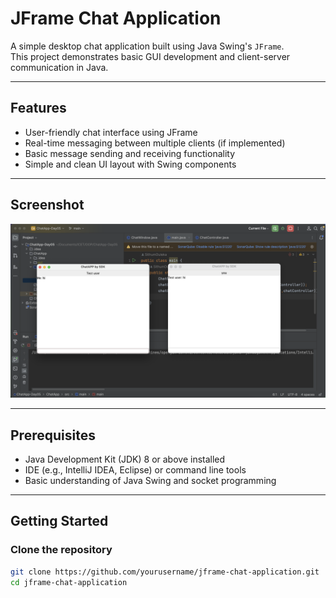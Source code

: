 # JFrame Chat Application

A simple desktop chat application built using Java Swing's `JFrame`.  
This project demonstrates basic GUI development and client-server communication in Java.

---

## Features

- User-friendly chat interface using JFrame  
- Real-time messaging between multiple clients (if implemented)  
- Basic message sending and receiving functionality  
- Simple and clean UI layout with Swing components  

---

## Screenshot



![Chat Application Screenshot](img/readmdimg.png)

---

## Prerequisites

- Java Development Kit (JDK) 8 or above installed  
- IDE (e.g., IntelliJ IDEA, Eclipse) or command line tools  
- Basic understanding of Java Swing and socket programming  

---

## Getting Started

### Clone the repository

```bash
git clone https://github.com/yourusername/jframe-chat-application.git
cd jframe-chat-application
